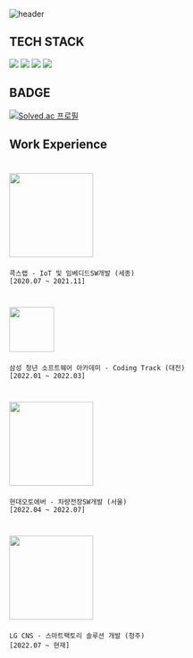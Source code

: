 
![header](https://capsule-render.vercel.app/api?type=Rounded&color=BLACK&height=200&section=header&text=BOGUEN%20SONG&fontSize=50&fontColor=FFFFFF)
## TECH STACK
<img src="https://img.shields.io/badge/Python-3766AB?style=for-the-badge&logo=Python&logoColor=white"/>
<img src="https://img.shields.io/badge/C++-3766AB?style=for-the-badge&logo=cplusplus&logoColor=white"/>
<img src="https://img.shields.io/badge/java-red?style=for-the-badge&logo=eclipse&logoColor=white"> 
<img src="https://img.shields.io/badge/flutter-02569B?style=for-the-badge&logo=flutter&logoColor=white">

## BADGE
[![Solved.ac
프로필](http://mazassumnida.wtf/api/generate_badge?boj=stark)](https://solved.ac/stark)

## Work Experience

# <a href="https://www.coxlab.kr/"><img src="https://www.coxlab.kr/wp-content/themes/coxlab/CoX-logo.png" width="150px"></a>
```
콕스랩 - IoT 및 임베디드SW개발 (세종)
[2020.07 ~ 2021.11]

```
# <a href="https://www.ssafy.com/"><img src="https://www.ssafy.com/swp/rps/images/logo_ssafy.png" width="80px"></a>
```
삼성 청년 소프트웨어 아카데미 - Coding Track (대전)
[2022.01 ~ 2022.03]

```
# <a href="https://www.hyundai-autoever.com/"><img src="https://www.hyundai-autoever.com/common/images/typea-logo.png" width="150px"></a>
```
현대오토에버 - 차량전장SW개발 (서울)
[2022.04 ~ 2022.07]

```
# <a href="https://www.lgcns.com/"><img src="https://www.lgcns.com/wp-content/uploads/2021/10/logo_2x.png" width="150px"></a>
```
LG CNS - 스마트팩토리 솔루션 개발 (청주)
[2022.07 ~ 현재]

```

